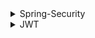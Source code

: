 <details>
  <summary>Spring-Security</summary>

### 스프링 시큐리티란

스프링 기반 보안(인증, 권한, 인가)을 담당하는 스프링 하위 프레임워크.
보안과 관련된 많은 옵션을 제공. (개발 비용 감소)
주로 서블릿 필터와 이들로 구성된 위임 모델 사용.

- 인증 : 검증된 사람인지 확인
- 인가 : 인증 이후 해당 기능에 접근할 수 있는지 확인
- 권한 : 인가 과정에서 해당 리소스에 접근할 수 있는 최소 권한을 가졌는지 확인

<br/>

### 스프링 시큐리티 특징과 구조

- 보안과 관련하여 체계적으로 많은 옵션 제공
- filter 기반으로 동작하여 MVC와 분리하여 관리 및 동작
- 어노테이션을 통한 간단한 설정
- Spring Security는 기본적으로 세션 & 쿠키 방식으로 인증
- 인증 관리자(UsenamePasswordAuthenticationFilter)와 접근 결정 관리자(FilterSecurityInterceptor)를 통해 사용자의 리소스 접근을 관리
- Principal(사용자 정보) : 저장소에 저장되어 있는 정보 (기본적으로 사용자 ID, 추가적으로 사용자의 다른 정보 포함. ex) 나이, 주소 등)
- Credential(비밀번호) : 저장소에 저장되어 있는 비밀번호 (사용자 request PW)
- GrantedAuthority(권한) : Principal이 가지고 있는 권한 (Role)

현재 사용자(principal)가 가지고 있는 권한을 의미. ROLE*ADMIN, ROLE_USER와 같이 ROLE*\* 형태로 사용.
GrantedAuthority 객체는 UserDetailsService로 불러올 수 있고, 특정 자원에 대한 권한이 있는지 검사하여 접근 허용 여부를 결정함.

<br>

### 인증 플로우

![Alt text](image/image-0.png)

1. 사용자가 로그인 정보를 입력하고 인증 요청을 보냄.
2. UsernamePasswordAuthenicationFilter에서 사용자가 보낸 아이디, 패스워드를 인터셉트하고 각각 유효성 검사 후 인증용 객체(UseNamePasswordAuthenticationToken) 생성. (해당 토큰은 아직 인증이 되지 않은 상태.)
3. UsernamePasswordAuthenicationFilter에서 AuthenticationManager 인터페이스를 구현한 ProviderManager 호출. (매개변수 : 인증용 객체)
4. ProviderManager에서 실제 사용자 인증을 확인 하기 위해 AuthenticationProvider 호출. (매개변수 : 인증용 객체)
5. AuthenticationProvider에서 인증 확인을 위해 UserDetailsService 호출. (매개변수 : 인용증 객체에 있는 아이디)
6. UserDetailsService는 전달 받은 아이디를 크리덴셜(사용자 정보를 가진 저장소, DB)에서 조회.
7. 조회한 정보를 UserDetails로 생성.
8. 생성한 UserDetails를 AuthenticationProvider에 반환.
9. AuthenticationProvider는 UserDetails의 비밀번호와 인증용 객체의 비밀번호가 같은지 확인(같은 경우 인증 완료) 후 인증이 완료되면 인증 완료된 객체(UseNamePasswordAuthenticationToken)를 생성. (해당 토큰은 인증이 완료된 상태.)
10. 생성한 인증 완료된 객체를 ProviderManager에 반환.
11. 전달 받은 인증 완료된 객체를 UsernamePasswordAuthenicationFilter에 반환.
12. 인증 완료된 객체는 SecurityContextHolder 안에 있는 SecurityContext에 저장됨. (기본적으로 SecurityContext에 저장된 정보는 SecurityContextPersistenceFilter를 통해 HttpSession에 다시 저장되어 인증 상태를 유지함.)

<br>

### 인가 권한 확인 플로우

![Alt text](image/image-4.png)

1. AuthorizationFilter에서 SecurityContextHolder를 이용하여 SecurityContext에 저장되어 있는 인증 완료된 객체 획득.
2. AuthorizationManager 인터페이스를 구현한 RequestMatcherDelegatingAuthorizationManager 호출. (매개변수 : 인증 완료된 객체, HttpServletRequest)
3. RequestMatcher과 매치되는 AuthorizationManager에게 권한 확인 위임.
4. 확인 결과 적절한 권한을 가졌다면 통과.
5. 아니라면 예외를 던짐. 해당 에러는 ExceptionTranslationFilter가 처리.

<br>

### 인증 인가 예외 처리

- Security에서 사용하는 인증 인가 예외 처리 방법은 여러가지 존재함.
- 이는 인증 후 성공 및 실패 처리와는 별개로 로직에서 예외가 발생한 경우 이를 처리하는 로직임.
- JWT의 경우 JWT 인가 필터에서 try-catch를 이용하여 바로 처리할 수도 있음.

#### [AuthenticationFailureHandler]

- 인증 도중 예외가 발생하면 인증 실패 처리 이후 실행.
- 모든 에러를 처리하는 것은 아님. (AuthenticationException 처리)

#### [AuthenticationEntryPoint]

- 인증 되지 않은 사용자가 보호된 리소스에 접근할 때 발생하는 예외 처리.
- 주로 로그인 페이지로 리다이렉션하거나 사용자 정의 오류 메시지를 반환

#### [AccessDeniedHandler]

- 권한이 없어 발생하는 예외 처리.
- 주로 권한 거부 페이지로 리다이렉션하거나 사용자 정의 오류 메시지 반환.

#### [ExceptionTranslationFilter]

- 인증, 인가에서 발생한 예외 처리.
- 두 방식을 합친 것으로 공통된 처리 방식일 경우 사용.

#### [Global Exception Handling]

- 사용자가 직접 예외를 만들고, 이를 처리하는 로직을 따로 구현하여 예외를 직접 처리.
- @ControllerAdvice 또는 @RestControllerAdvice를 작성하고 @ExceptionHandler를 통해 예외 처리.
- 인증, 인가에서 예외가 발생하면 EntryPoint가 작동하고 발생하지 않으면 작동 안함.
- 발생한 에외를 request에 저장하고, 이를 EntryPoint에서 받아 확인한 뒤 예외 처리를 EntryPoint가 아닌 Spring Boot에 있는 예외 핸들러에 위임함.
- 위임 받은 예외 핸들러는 @CotrollerAdvice에 등록 된 로직을 실행하게 되며 예외가 처리되는 구조임.
- 장점
  - 위 방식들과 다르게 어디든 사용이 가능함.
  - 사용자가 만든 에러 처리 틀을 이욯할 수 있어 security 에러 뿐만 아니라 다른 에러와도 형식(반환 값 등)을 맞출 수 있음. (일관성)
  - 에러 코드를 한 곳에 모와 관리할 수 있음. (중앙 집중화)
  - 프로젝트에 맞는 보안 설계를 따를 수 있음.
- 단점
  - @ControolerAdvice 사용법을 숙지해야함.
  - 디버깅이 어려움.
  - 보안 설계를 신중하게 설계 해야 함.

<br/>

### 모듈

#### [Authentication]

- 현재 접근하는 주체의 정보와 권한을 담음. (인터페이스)

```java
    public interface authentication extends Principal, Serializable {
        // 현재 사용자의 권한 목록
        Collection<? extends GrantedAuthority> getAuthorities();

        // credentials (주로 비밀번호)
        Object getCredentials();

        Object getDetails();

        // Principal 객체
        Object getPrincipal();

        // 인증 여부를 가져옴
        boolean isAuthenticated();

        // 인증 여부 설정
        void setAuthenticated(boolean isAuthenticated) throws IllegalArgumentException;

    }
```

<br/>

#### [UsernamePasswordAuthenticationToken]

- Authentication을 implements한 AbstractAuthenticationToken의 하위 클래스.
- User의 ID가 Principal 역할을 하고, Password가 Credential의 역할을 함.
- UsernamePasswordAuthenticationToken의 첫 번째 생성자는 인증 전의 객체를 생성하고, 두번째 생성자는 인증이 완료된 객체를 생성함.

```java
    public class UsernamePasswordAuthenticationToken extends AbstractAuthenticationToken {
        // 주로 사용자의 ID
        private final Object principal;

        // 주로 사용자의 비밀번호
        private Object credentials;

        // 인증 완료 전의 객체 생성
        public UsernamePasswordAuthenticationToken(Object principal, Object credentials){
            super(null):
            this.principal = principal;
            this.credentials = credentials;
            setAuthenticated(false);
        }

        // 인증 완료 후의 객체 생성
        public UsernamePasswordAuthenticationToken(Object principal, Object credentials, Collection<? extemds GramtedAuthority> authorities) {
            super(authorities);
            this.principal = principal;
            this.credentials = credentials;
            super.setAuthenticated(ture);
        }
    }

    public abstract class AbstractAuthenticationToken implements Authentication, CredentialsContainer {}
```

 <br/>

#### [AuthenticationManager]

- 인증 처리를 지시하는 매니저 역할. (인터페이스)
- AuthenticationProvider이 등록되어 있음.

<br/>

#### [ProviderManger]

- AuthenticationManager를 구현한 클래스.
- 인증이 성공적으로 이루어진 후, Crendentials 제거. (인증 완료하면 더이상 필요 없으며, 민감 정보이기 때문에 제거)

<br/>

#### [AuthenticationProvider]

- 인증된 사용자인지 판단하는 역할. (인터페이스)
- 인증 매니저의 지시를 받는 현장 담당자 역할.

<br/>

#### [UserDetails]

- 저장소에 저장된 사용자 정보를 담을 객체.
- UserDetails 인터페이스의 경우 직접 개발한 UserVO 모델에 UserDetails를 implements하여 이를 처리하거나 userDetailsVO에 UserDetails를 implements하여 처리 가능.

```java
    public interface UserDetails extends Serializable {
        Collection<? extends GrantedAutority> getAuthorities();
        String getPassword();
        String getUserName();
        boolean isAccountNonExpired();
        boolean isAccountNonLocked();
        boolean isCredentialExpired();
        boolean isEnabled();
    }
```

<br/>

#### [UserDetailsService]

- UserDetails 객체를 반환하는 단 하나의 메소드를 가지고 있음. (인터페이스)
- 분리를 위해 UserService를 따로 만들고, UserDetailsService를 구현한 클래스에서 UserService를 호출하여 UserDeails에 넣을 사용자 정보를 가져오는 것이 일반적.

```java
    public interface UserDetailService {
        UserDetails loadUserByUsername(String var1) throws UsernameNotFountException;
    }
```

<br/>

#### [PasswordEncoding]

AuthenticationManagerBuilder.userDetailsService().passwordEncoder() 통해 패스워드 암호화에 사용될 PassEncoder 구현체 지정 가능

```java
    @Override
    protected void configure(AuthenticationManagerBuilder auth) throws Exception {
        auth.userDetailService(userDetailsService).passwordEncoder(passwordEncoder());
    }

    @Bean
    public PasswordEncoder passwordEncoder(){
        return new BcryptPasswordEncoder();
    }
```

<br>

#### [SecurityContextHolder]

- 인증된 객체 정보를 저장하기 위한 객체.

<br/>

#### [SecurityContext]

- 인증된 객체를 보관하는 객체
- SecurityContext를 통해 Authentication 객체를 꺼내올 수 있음.

<br/>

### SecurityFilterChain

![Alt text](image/image-1.png)
| 필터명 | 설명 |
| ----------------------------------- | -------------------------------------------------------------------------------------------------------------------------- |
| SecurityContextPersistenceFilter | SecurityContext를 로드하고 저장 |
| LogoutFilter | 로그아웃 URL로 지정된 가상 URL에 대한 요청을 감시하고 매칭되는 요청이 있으면 사용자를 로그아웃 시킴 |
| UsenamePasswordAuthenticationFilter | 사용자명과 비밀번호로 이루어진 폼 기반 인증에 사용하는 가상 URL 요청을 감시하고 요청이 있으면 사용자의 인증을 진행 |
| DefaultLogInPageGeneratingFilter | 폼 기반 또는 OpenID 기반 인증에 사용하는 가상 URL에 대한 요청을 감시하고 로그인 폼 기능을 수행하는데 필요한 HTML 생성 |
| BasicAuthenticationFilter | HTTP 기본 인증 헤더를 감시하고 이를 처리 |
| RequestCacheAwareFilter | 이 필터가 호출되는 시점까지 사용자가 아직 인증을 받지 못했다면 요청 관련 인증 토큰에서 사용자가 익명 사용자로 나타나게 됨. |
| SessionManagementFilter | 인증된 주체를 바탕으로 세션 트래킹을 처리해 단일 주체와 관련한 모든 세션들이 트래킹되도록 도움 |
| ExceptionTranslationFilter | 이 필터는 보호된 요청을 처리하는 동안 발생할 수 있는 기대한 예외의 기본 라우팅과 위임을 처리함 |
| FilterSecurityInterceptor | 이 필터는 권한부여와 관련한 결정을 AccessDecisionManager에게 위임해 권한 부여 결정 및 접근 제어 결정을 쉽게 만들어 줌 |

- addFilter()는 해당 필터 뒤에 실행.
- addFilterbefore()는 해당 필터 앞에 실행.

<br>

- Security를 적용하기 위해 여러가지 Filter를 상속 받아 로직을 구현함. 이때, 어떤 Filter을 상속 받아야 하는지 해당 표를 보면 됨.
- 해당 그림만으로 설명하긴 힘드므로 실습을 통해서 알아가는 것이 좋음.

### 기타

<details>
  <summary>로그인 이후 사용자 정보 얻기</summary>

1. Bean을 통해 사용자 정보 가져오기

   ```java
   Object principal = SecurityContextHolder.getContext().getAuthentication().getPrincipal();
   UserDetails userDetails = (UserDetails)principal;
   String username = principal.getUsername();
   String password = principal.getPassword();
   ```

2. controller에서 매개변수로 입력 받기

   ```java
   @Controller
   public class UserController{}
     @GetMapping
     public String getMyInfo(Authentication authentication){
       JwtAuthenticationToken authentication = (JwtAuthenticationToken) authentication;
       User user = (User)authentication.getDetails();
       return user.toString();
     }
   }
   ```

   - Authentication 또는 Principal를 매개 변수 받을 경우 SpringSecurityContext에 있는 정보를 가져온다.

3. @AuthenticationPrincipal 로 가져오기
   ```java
   @Controller
   public class SecurityController
   {
     @GetMapping("/messages/inbox")
       public ModelAndView currentUserName(@AuthenticationPrincipal CustomUser customUser)
       {
         String username = customUser.getUsername();
           // .. find messages for this user and return them ...
       }
   }
   ```
   - SpringSecurity 3.2 부터 사용 가능.

</details>
</details>

<details>
  <summary>JWT</summary>

### JWT란

- JSON 객체를 통해 안정하게 정보를 전송할 수 있는 웹 표준.
- '.' 구분자로 세 부분으로 구분되어 있음.
- 세션-쿠키 기반이 아니므로 세션이 유지 되지않는 다중 서버 환경에서도 로그인 유지 가능함. 따라서 여러 도메인에서 사용 가능.
  ![Alt text](image/image.png)
- header는 토큰 타입과 signature에서 사용하는 알고리즘으로 구성
  ```json
  {
    "typ": "JWT",
    "alg": "HS256"
  }
  ```
- payload는 인증을 위해 사용할 실제 정보들(클레임)으로 구성되어 있으며, 등록 클레임, 공개 클레임, 비공개 클레임 등으로 구성되어 있음.
  ```json
  {
    "sub": "123456789",
    "userId": "Jone Doe",
    "https://github.comn/away0419": true
  }
  ```
  - 클레임이란 key와 value가 한쌍으로 이루어진 형태
    - "sub" : "123456789" 가 하나의 클레임임.
  - 등록 클레임은 필수로 사용되는 정보(데이터)는 아니지만 JWT가 기본적으로 가지는 정의된 key-value을 이용하여 Token 생성 정보를 만들 때 사용함.
    - iss : 토클 발급자
    - sub : 토큰 제목
    - aud : 토큰 대상자
    - exp : 토큰 만료 시간
    - nbf : 토큰 활성 날짜
    - iat : 토큰 발급 시간
    - jti : JWT 고유 식별자
  - 공개 클레임은 말 그대로 공개용 정보를 뜻하며 key에 URI 포맷을 이용함.
    - "https://github.comn/away0419" : true
  - 비공개 클레임은 실제 사용되는 정보(데이터)임.
    - "userId" : "away0419"
  - 이러한 클레임들이 모여 인코딩 되어 JSON payload가 됨.
- signature는 인코딩된 헤더(Header)와 인코딩된 페이로드(payload), 비밀 키(Secret)와 알고리즘을 기반으로 백엔드에서 발급됨.

<br>

### 로그인 후 회원 검증 방식

- 세션

  - 사용자 정보를 세션에 저장. 이와 연결 되는 세션 ID 발급.
  - 클라이언트는 서버에 요청을 보낼 때 세션 ID를 Header에 담아 보냄.
  - 세션 ID가 탈취 될 위험성이 있으며 서버가 세션 저장소를 필요로 하기 때문에 추가적인 저장 공간이 필요.
  - 서버에서 사용자를 관리하기 때문에 서버에 부담을 줄 수 있음.

    ![Alt text](image/image-2.png)

<br/>

- JWT (AccessToken & RefreshToken)

  - 인증에 필요한 정보를 암호화하여 만든 토큰을 활용한 방법.
  - 사용자가 로그인 요청하면 해당 정보로 AccessToken을 발급하고 Http Header에 이를 담아 응답함.
  - 이후, 클라이언트는 서버에 요청을 보낼 때 AccessToken을 Header에 담아 보냄.
  - 서버에 권한이 필요한 요청이 들어온 경우, Header에서 AccessToken을 가져와 해독하여 사용자 정보를 확인함.
    - 확인 결과 유효하면 요청에 대한 적절한 응답 보냄.
    - 유효하지 않다면 해당 요청 접근 막고 로그아웃 시킴.
  - 기본적으로 Session 방식처럼 DB에 접근하는 과정이 없어 빠름.
  - RefreshToken 추가 시 빨간색 과정이 추가 됨.

    - AccessToken을 재발급 하는 용도로 따로 추가 설명 예정.

    ![Alt text](image/image-3.png)

   <br/>

### Security + JWT 프로세스

- JWT는 크게 두가지 방법을 사용함.

  - 로그인 결과 값을 반환 하는 Controller에서 JWT를 발급.
  - 로그인 도중 Filter를 거쳐 JWT를 발급.
  - Security 특성 상 Filter 레벨에서 인증 처리 하는 것이 더 자연스러움.

- 로그인(인증) 프로세스
  ![Alt text](image/image-5.png)

  - 기본적인 흐름은 Security 로그인 플로우와 동일함.
  - 중간에 JwtAuthenticationFilter 추가하고 응답 값만 바꿔서 내보는 것임.
  - 따라서 Security의 플로우를 확인하며 해당 프로세스 그림을 보면 이해하기 쉬움.
  - JwtAuthenticationFilter는 UsernamePasswordAuthenticationFilter를 확장해서 구현.
  - 이후 인증된 객체를 만드는 과정까진 동일한 흐름임.
  - 전달 받은 인증된 객체를 이용하여 Token을 만들고 응답 값 헤더에 추가하면 끝.

- 자격 검증 프로세스
  ![Alt text](image/image-6.png)
  - 사용자가 Header에 보낸 Token을 JwtVerificationFilter에서 검증함.
  - 검증이 완료되었다면 인증된 객체를 만들어 SecurityContext에 저장함. 이를 통해 이후 Filter 문제 없이 통과 가능. (만약 저장하지 않는다면 다음 필터에서 인증된 객체를 찾지 못하여 에러가 날 수 있음)
  - 이때 SecurityContext에 저장된 정보는 SecurityContextPersistenceFilter가 나중에 삭제하여 stateless로 만듬. (SecurityConfig에서 세션을 stateless로 설정 해야함)

### AccessToken & RefreshToken

- AccessToken은 위에서 설명한 것과 동일하게 사용자 정보를 암호화 한 Token임.
- RefreshToken은 AccessToken을 재발급 하기 위한 Token임. (기본적으로 저장할 정보가 없음 -> 클레임 없음)
- RefreshToken이 생긴 이유는 AccessToken의 경우 만료 시간이 크면 탈취 될 가능성이 있고, 만료 시간이 작으면 자주 로그아웃 된다는 단점이 있는데 이를 해결하고자 나옴.
- 기본 방식은 AccessToken의 기간이 만료되면 RefreshToken을 확인하고 AccessToken을 재발급 해줌. 이때, RefreshToken 기간 만료가 1주일 이하라면, 응답으로 RefreshToken도 재발급 해줌.
- RefreshToken를 사용할 경우 추가적인 요청/응답이 발생한다는 단점이 있음.
- RefreshToken도 탈취 위험이 있음.
- AccessToken과 RefreshToken에는 다양한 전략이 존재함.

  #### RTR(Refresh Token Rotation) 전략

  - RefreshToken 1회용 전략으로 한번이라도 Refresh가 사용되면 AccessToken, RefreshToken을 함께 재발급하는 전략으로 DB를 사용하는게 일반적임. (JWT 강점 약화)
  - Refresh가 탈취 당하더라도 Refresh가 사용된 시점에 값이 바뀌어 DB에 저장됨. 따라서 다음 Refresh 요청 시 DB에 저장된 Refresh 요청이 아니라면 연결을 거부하고 DB에 저장된 Refresh 값을 임의로 바꿔 이후 로그인을 해야만 하는 상태로 바꿀 수 있음. 이때, 사용자에게 비정상 접근을 알려줄 수 있다면 좋을 듯.
  - DB 저장소를 사용해야 한다는 단점이 있음. (Redis가 빨라서 많이 사용됨. 만약 AccessToken을 DB에 저장하면 Session 방식과 다를 바 없음.)
  - XSS에 취약함.

  #### Refresh Token에 http-only 적용 전략

  - http-only를 적용하여 RefreshToken은 쿠키로 넘기는 전략.
  - JS에서는 Refresh Token에 접근할 수 없음.
  - csrf에 취약함.

  #### Sliding Sessions 전략

  - AccessToken 기간 만료 전 요청이 들어올 경우 해당 AccessToken의 기간을 늘려 응답 값과 함께 다시 보내는 전략.
  - 시간이 소요되는 작업 직전 Access를 재발급 받아 해당 작업 이후 요청에서 기간 만료가 발생하는 불상사를 줄일 수 있음.
  - 잦은 AccessToken 발급으로 안한 비용 증가가 단점.

  #### Refresh Token의 한계점

  - 보안적 역할을 하지 못한다는 평가 존재함.
  - 탈취된 Access Token을 만료시킬 수 없음.
  - Refresh Token이 탈취된다면 결국 아무것도 할 수 없음.

### 기타

<details>
    <summary>Authorization Header</summary>

- 일반적으로 토큰은 Authorization Header에 담아서 서버에 전송함.
- Authorization: `<type>` `<credentials>` 형식으로 우리가 흔히 사용하는 bearer는 type 형식에 해당함.
- type에는 여러 종류가 있음. (토큰 타입과는 별개)
  - basic : 아이디와 비밀번호를 Base64로 인코딩한 값 사용
  - bearer : JWT 또는 OAuth에 대한 토큰 사용
  - digest : 서버는 난수를, 클라이언트는 사용자 정보와 nonce를 포함하는 해시값 사용
  - HOBA : 전자 서명 사용
  - Mutual : 암호를 이용한 서버-클라이언트 상호 인증
  - AWS4-HMAC-SHA256 : AWS 전자 서명 사용
  </details>

</details>
